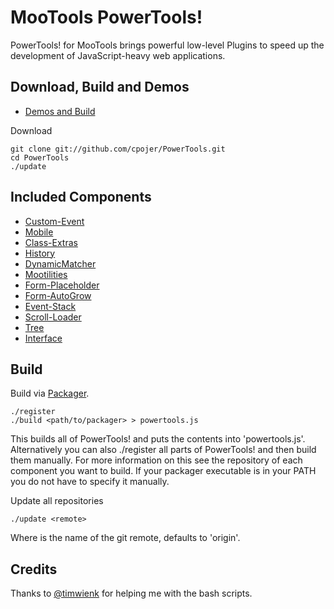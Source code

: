 MooTools PowerTools!
====================

PowerTools! for MooTools brings powerful low-level Plugins to speed up the development of JavaScript-heavy web applications.

Download, Build and Demos
----------------

* [Demos and Build](http://cpojer.net/PowerTools)

Download

	git clone git://github.com/cpojer/PowerTools.git
	cd PowerTools
	./update


Included Components
-------------------

* [Custom-Event](https://github.com/cpojer/mootools-custom-event)
* [Mobile](https://github.com/cpojer/mootools-mobile)
* [Class-Extras](https://github.com/cpojer/mootools-class-extras)
* [History](https://github.com/cpojer/mootools-history)
* [DynamicMatcher](https://github.com/cpojer/mootools-dynamic-matcher)
* [Mootilities](https://github.com/cpojer/mootilities)
* [Form-Placeholder](https://github.com/cpojer/mootools-form-placeholder)
* [Form-AutoGrow](https://github.com/cpojer/mootools-form-autogrow)
* [Event-Stack](https://github.com/cpojer/event-stack)
* [Scroll-Loader](https://github.com/cpojer/scroll-loader)
* [Tree](https://github.com/cpojer/mootools-tree)
* [Interface](https://github.com/cpojer/mootools-interface)

Build
-----

Build via [Packager](http://github.com/kamicane/packager).

	./register
	./build <path/to/packager> > powertools.js

This builds all of PowerTools! and puts the contents into 'powertools.js'. Alternatively you can also ./register all parts of PowerTools! and then build them manually. For more information on this see the repository of each component you want to build. If your packager executable is in your PATH you do not have to specify it manually.

Update all repositories

	./update <remote>

Where <remote> is the name of the git remote, defaults to 'origin'.

Credits
-------

Thanks to [@timwienk](https://github.com/timwienk) for helping me with the bash scripts.
